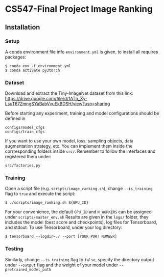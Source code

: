 # CS547-Final Project Image Ranking

## Installation
### Setup
A conda environment file info `environment.yml` is given, to install all requires packages:
```
$ conda env -f environment.yml
$ conda activate py3torch
```
### Dataset
Download and extract the Tiny-ImageNet dataset from this link:
https://drive.google.com/file/d/1ATb_Xy-LsuT67ZmngSYaBabVvuEkBDSH/view?usp=sharing

Before starting any experiment, training and model configurations should be defined in
```
configs/model_cfgs
configs/train_cfgs
```
If you want to use your own model, loss, sampling objects, data augmentation strategy, etc. You can implement them inside the corrresponding folders inside `src/`. Remember to follow the interfaces and registered them under:
```
src/factories.py
```

### Training
Open a script file (e.g. `scripts/image_ranking.sh`), change `--is_training` flag to `true` and execute the script:
```
$ ./scripts/image_ranking.sh ${GPU_ID}
```
For your convenience, the default `GPU_ID` and `N_WORKERS` can be assigned under `scripts/master_env.sh` 
Results are given in the `logs/` folder, they includes the model (best score and checkpoints), log files for Tensorboard, and stdout. To use Tensorboard, under your log directory:
```
$ tensorboard --logdir=./ --port [YOUR PORT NUMBER]
```

### Testing
Similarly, change `--is_training` flag to `false`, specify the directory output under `--output` flag and the weight of your model under `--pretrained_model_path`
